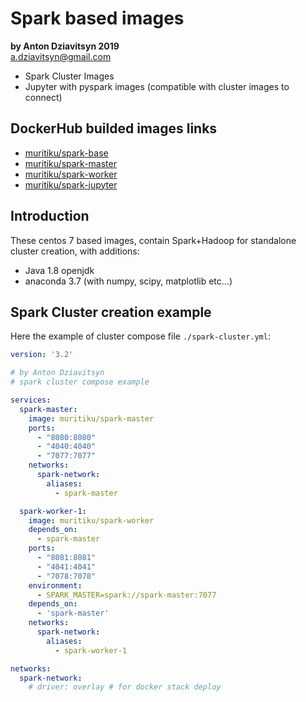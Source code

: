 # Spark based images
**by Anton Dziavitsyn 2019**  
[a.dziavitsyn@gmail.com](mailto:a.dziavitsyn@gmail.com)
  
+ Spark Cluster Images
+ Jupyter with pyspark images (compatible with cluster images to connect)

## DockerHub builded images links
+ [muritiku/spark-base](https://hub.docker.com/r/muritiku/spark-base)
+ [muritiku/spark-master](https://hub.docker.com/r/muritiku/spark-master)
+ [muritiku/spark-worker](https://hub.docker.com/r/muritiku/spark-worker)
+ [muritiku/spark-jupyter](https://hub.docker.com/r/muritiku/spark-jupyter)
  
## Introduction
These centos 7 based images, contain Spark+Hadoop for standalone cluster creation, with additions:
+ Java 1.8 openjdk
+ anaconda 3.7 (with numpy, scipy, matplotlib etc...)
  
## Spark Cluster creation example
Here the example of cluster compose file `./spark-cluster.yml`:
```yaml
version: '3.2'

# by Anton Dziavitsyn
# spark cluster compose example

services:
  spark-master:
    image: muritiku/spark-master
    ports:
      - "8080:8080"
      - "4040:4040"
      - "7077:7077"
    networks:
      spark-network:
        aliases:
          - spark-master

  spark-worker-1:
    image: muritiku/spark-worker
    depends_on:
      - spark-master
    ports:
      - "8081:8081"
      - "4041:4041"
      - "7078:7078"
    environment:
      - SPARK_MASTER=spark://spark-master:7077
    depends_on:
      - 'spark-master'
    networks:
      spark-network:
        aliases:
          - spark-worker-1

networks:
  spark-network:
    # driver: overlay # for docker stack deploy

```
